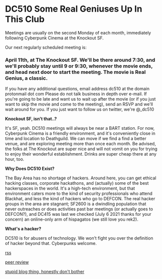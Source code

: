 # DC510 Some Real Geniuses Up In This Club
Meetings are usually on the second Monday of each month, immediately following Cyberpunk Cinema at the Knockout SF.

Our next regularly scheduled meeting is:

### April 11th, at The Knockout SF. We'll be there around 7:30, and we'll probably stay until 9 or 9:30, whenever the movie ends, and head next door to start the meeting. The movie is Real Genius, a classic.



If you have any additional questions, email
address dc510 at the domain protonmail dot com
Please do not talk business in depth over e-mail. If you're going to be late and want us to wait up after the movie (or if you just want to skip the movie and come to the meeting), send an RSVP and we'll wait around for you.
If you just want to follow us on twitter, we're @_dc510


**Knockout SF, isn't that..?**

It's SF, yeah. DC510 meetings will always be near a BART station. For now, Cyberpunk Cinema is a friendly environment, and it's conveniently close in time and location to Deathguild. We can move if we find a find a better venue, and are exploring meeting more than once each month. Be advised, the folks at The Knockout are super nice and will not vomit on you for trying to enjoy their wonderful establishment. Drinks are super cheap there at any hour, too.


**Why Does DC510 Exist?**

The Bay Area has no shortage of hackers. Around here, you can get ethical hacking classes, corporate hackathons, and (actually) some of the best hackerspaces in the world. It's a high-tech environment, but that environment caters more to the kind of security professionals who attend Blackhat, and less the kind of hackers who go to DEFCON. The real hacker groups in the area are stagnant; SF2600 is a dwindling population that never outreaches or does activities past bar meetings (or actually goes to DEFCON?), and DC415 was last we checked (July 6 2021 thanks for your concern) an online-only arm of hispagatos (we still love you rek2).


**What's a hacker?**

DC510 is for abusers of technology. We won’t fight you over the definition of hacker beyond that. Cyberpunks welcome.


[rss](rss.xml)







[peer review](peerreview.md)


[stupid blog thing, honestly don't bother](blogthing.md)
